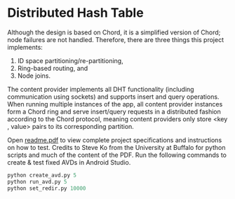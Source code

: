 # Distributed Hash Table
Although the design is based on Chord, it is a simplified version of Chord; node failures are not
handled. Therefore, there are three things this project implements:
1) ID space partitioning/re-partitioning,
2) Ring-based routing, and
3) Node joins.

The content provider implements all DHT functionality (including communication using sockets) and
supports insert and query operations. When running multiple instances of the app, all content
provider instances form a Chord ring and serve insert/query requests in a distributed
fashion according to the Chord protocol, meaning content providers only store <key , value> pairs to its corresponding partition.

Open [readme.pdf](https://github.com/Cabbler25/SimpleDHT/blob/master/readme.pdf) to view complete project specifications and instructions on how to test. Credits to Steve Ko from the University at Buffalo for python scripts and much of the content of the PDF. Run the following commands to create & test fixed AVDs in Android Studio.
```python
python create_avd.py 5
python run_avd.py 5
python set_redir.py 10000
```
